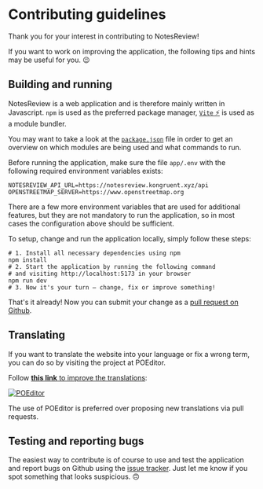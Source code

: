 # Contributing guidelines
Thank you for your interest in contributing to NotesReview!

If you want to work on improving the application, the following tips and hints may be useful for you. 😉

## Building and running
NotesReview is a web application and is therefore mainly written in Javascript. `npm` is used as the preferred package manager, [`Vite` ⚡](https://github.com/vitejs/vite) is used as a module bundler.

You may want to take a look at the [`package.json`](https://github.com/ENT8R/NotesReview/blob/main/package.json) file in order to get an overview on which modules are being used and what commands to run.

Before running the application, make sure the file `app/.env` with the following required environment variables exists:
```shell
NOTESREVIEW_API_URL=https://notesreview.kongruent.xyz/api
OPENSTREETMAP_SERVER=https://www.openstreetmap.org
```
There are a few more environment variables that are used for additional features, but they are not mandatory to run the application, so in most cases the configuration above should be sufficient.

To setup, change and run the application locally, simply follow these steps:
```shell
# 1. Install all necessary dependencies using npm
npm install
# 2. Start the application by running the following command
# and visiting http://localhost:5173 in your browser
npm run dev
# 3. Now it's your turn — change, fix or improve something!
```
That's it already! Now you can submit your change as a [pull request on Github](https://docs.github.com/en/github/collaborating-with-issues-and-pull-requests/about-pull-requests).

## Translating
If you want to translate the website into your language or fix a wrong term, you can do so by visiting the project at POEditor.

Follow [**this link** to improve the translations](https://poeditor.com/join/project/oVilUChBdf):

[![POEditor](https://poeditor.com/public/images/logo_small.png)](https://poeditor.com/join/project/oVilUChBdf)

The use of POEditor is preferred over proposing new translations via pull requests.

## Testing and reporting bugs
The easiest way to contribute is of course to use and test the application and report bugs on Github using the [issue tracker](https://github.com/ENT8R/NotesReview/issues/). Just let me know if you spot something that looks suspicious. 🙃
